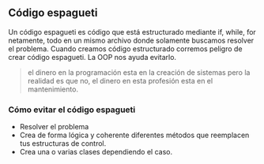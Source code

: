 ## Código espagueti

Un código espagueti es código que está estructurado mediante if, while, for netamente, todo en un mismo archivo donde solamente buscamos resolver el problema. Cuando creamos código estructurado corremos peligro de crear código espagueti. La OOP nos ayuda evitarlo.

>el dinero en la programación esta en la creación de sistemas
>pero la realidad es que no, el dinero en esta profesión esta en 
>el mantenimiento.

### Cómo evitar el código espagueti
- Resolver el problema
- Crea de forma lógica y coherente diferentes métodos que reemplacen tus estructuras de control.
- Crea una o varias clases dependiendo el caso.


